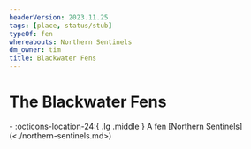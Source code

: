 ```yaml
---
headerVersion: 2023.11.25
tags: [place, status/stub]
typeOf: fen
whereabouts: Northern Sentinels
dm_owner: tim
title: Blackwater Fens
---
```

# The Blackwater Fens
<div class="grid cards ext-narrow-margin ext-one-column" markdown>
-    :octicons-location-24:{ .lg .middle } A fen [Northern Sentinels](<./northern-sentinels.md>)  
</div>


